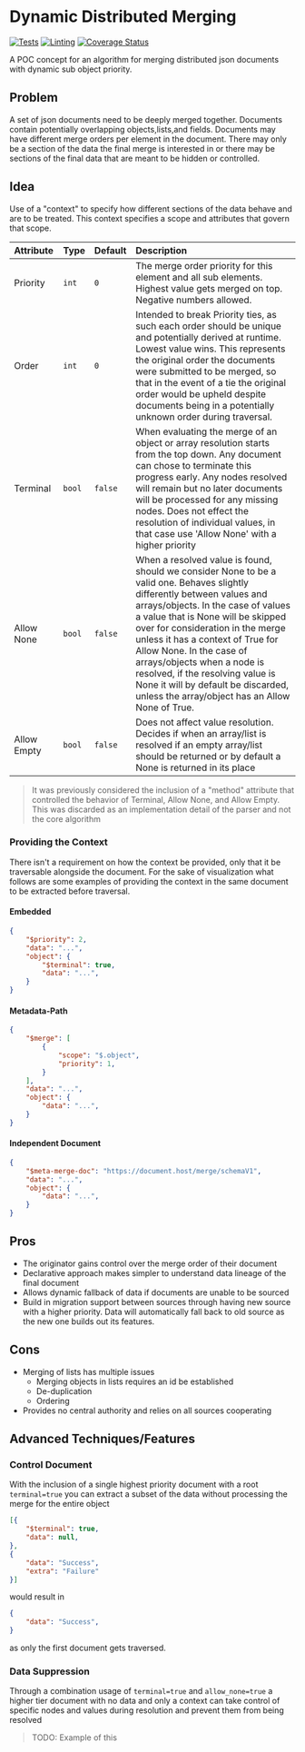 # Dynamic Distributed Merging
[![Tests](https://github.com/TheWozard/dynamic-distributed-merging/actions/workflows/test.yml/badge.svg?branch=master)](https://github.com/TheWozard/dynamic-distributed-merging/actions/workflows/test.yml)
[![Linting](https://github.com/TheWozard/dynamic-distributed-merging/actions/workflows/lint.yml/badge.svg?branch=master)](https://github.com/TheWozard/dynamic-distributed-merging/actions/workflows/lint.yml)
[![Coverage Status](https://coveralls.io/repos/github/TheWozard/dynamic-distributed-merging/badge.svg?branch=master)](https://coveralls.io/github/TheWozard/dynamic-distributed-merging?branch=master)

A POC concept for an algorithm for merging distributed json documents with dynamic sub object priority.

## Problem
A set of json documents need to be deeply merged together. Documents contain potentially overlapping objects,lists,and fields. Documents may have different merge orders per element in the document. There may only be a section of the data the final merge is interested in or there may be sections of the final data that are meant to be hidden or controlled.

## Idea
Use of a "context" to specify how different sections of the data behave and are to be treated.
This context specifies a scope and attributes that govern that scope.

| Attribute | Type | Default | Description |
| :- | :- | :- | :- |
| Priority | `int` | `0` | The merge order priority for this element and all sub elements. Highest value gets merged on top. Negative numbers allowed.
| Order | `int` | `0` | Intended to break Priority ties, as such each order should be unique and potentially derived at runtime. Lowest value wins. This represents the original order the documents were submitted to be merged, so that in the event of a tie the original order would be upheld despite documents being in a potentially unknown order during traversal.
| Terminal | `bool` | `false` | When evaluating the merge of an object or array resolution starts from the top down. Any document can chose to terminate this progress early. Any nodes resolved will remain but no later documents will be processed for any missing nodes. Does not effect the resolution of individual values, in that case use 'Allow None' with a higher priority
| Allow None | `bool` | `false` | When a resolved value is found, should we consider None to be a valid one. Behaves slightly differently between values and arrays/objects. In the case of values a value that is None will be skipped over for consideration in the merge unless it has a context of True for Allow None. In the case of arrays/objects when a node is resolved, if the resolving value is None it will by default be discarded, unless the array/object has an Allow None of True.
| Allow Empty | `bool` | `false` | Does not affect value resolution. Decides if when an array/list is resolved if an empty array/list should be returned or by default a None is returned in its place

> It was previously considered the inclusion of a "method" attribute that controlled the behavior of Terminal, Allow None, and Allow Empty. This was discarded as an implementation detail of the parser and not the core algorithm

### Providing the Context
There isn't a requirement on how the context be provided, only that it be traversable alongside the document. For the sake of visualization what follows are some examples of providing the context in the same document to be extracted before traversal.

#### Embedded
```JSON
{
    "$priority": 2,
    "data": "...",
    "object": {
        "$terminal": true,
        "data": "...",
    }
}
```
#### Metadata-Path
```JSON
{
    "$merge": [
        {
            "scope": "$.object",
            "priority": 1,
        }
    ],
    "data": "...",
    "object": {
        "data": "...",
    }
}
```
#### Independent Document
```JSON
{
    "$meta-merge-doc": "https://document.host/merge/schemaV1",
    "data": "...",
    "object": {
        "data": "...",
    }
}
```

## Pros
- The originator gains control over the merge order of their document
- Declarative approach makes simpler to understand data lineage of the final document
- Allows dynamic fallback of data if documents are unable to be sourced
- Build in migration support between sources through having new source with a higher priority. Data will automatically fall back to old source as the new one builds out its features.

## Cons
- Merging of lists has multiple issues
    - Merging objects in lists requires an id be established
    - De-duplication
    - Ordering
- Provides no central authority and relies on all sources cooperating

## Advanced Techniques/Features

### Control Document
With the inclusion of a single highest priority document with a root `terminal=true` you can extract a subset of the data without processing the merge for the entire object

```JSON
[{
    "$terminal": true,
    "data": null,
},
{
    "data": "Success",
    "extra": "Failure"
}]
```
would result in
```JSON
{
    "data": "Success",
}
```
as only the first document gets traversed.

### Data Suppression
Through a combination usage of `terminal=true` and `allow_none=true` a higher tier document with no data and only a context can take control of specific nodes and values during resolution and prevent them from being resolved

> TODO: Example of this